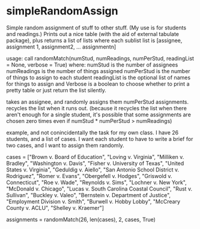 # simpleRandomAssign
Simple random assignment of stuff to other stuff.  (My use is for students and readings.)  Prints out a nice table
(with the aid of external tabulate package), plus returns a list of lists where each sublist list is
[assignee, assignment 1, assignment2, ... assignmentn]

usage: call randomMatch(numStud, numReadings, numPerStud, readingList = None, verbose = True)
where:
numStud is the number of assignees
numReadings is the number of things assigned
numPerStud is the number of things to assign to each student
readingList is the optional list of names for things to assign
and Verbose is a boolean to choose whether to print a pretty table or just return the list silently.

takes an assignee, and randomly assigns them numPerStud assignments.  recycles the list when it runs out.
(because it recycles the list when there aren't enough for a single student, it's possible that some assignments are
chosen zero times even if numStud * numPerStud > numReadings)

example, and not conincidentally the task for my own class.  I have 26 students, and a list of cases.  I want each student
to have to write a brief for two cases, and I want to assign them randomly.

cases = ["Brown v. Board of Education", "Loving v. Virginia", "Milliken v. Bradley", "Washington v. Davis",
"Fisher v. University of Texas", "United States v. Virginia", "Geduldig v. Aiello",
"San Antonio School District v. Rodriguez", "Romer v. Evans", "Obergefell v. Hodges",
"Griswold v. Connecticut", "Roe v. Wade", "Reynolds v. Sims", "Lochner v. New York", "McDonald v. Chicago",
"Lucas v. South Carolina Coastal Council", "Rust v. Sullivan", "Buckley v. Valeo",
"Bernstein v. Department of Justice", "Employment Division v. Smith", "Burwell v. Hobby Lobby",
"McCreary County v. ACLU", "Shelley v. Kraemer"]

assignments = randomMatch(26, len(cases), 2, cases, True)
